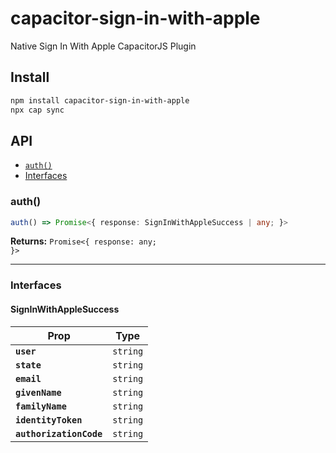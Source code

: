 # capacitor-sign-in-with-apple

Native Sign In With Apple CapacitorJS Plugin

## Install

```bash
npm install capacitor-sign-in-with-apple
npx cap sync
```

## API

<docgen-index>

* [`auth()`](#auth)
* [Interfaces](#interfaces)

</docgen-index>

<docgen-api>
<!--Update the source file JSDoc comments and rerun docgen to update the docs below-->

### auth()

```typescript
auth() => Promise<{ response: SignInWithAppleSuccess | any; }>
```

**Returns:** <code>Promise&lt;{ response: any; }&gt;</code>

--------------------


### Interfaces


#### SignInWithAppleSuccess

| Prop                    | Type                |
| ----------------------- | ------------------- |
| **`user`**              | <code>string</code> |
| **`state`**             | <code>string</code> |
| **`email`**             | <code>string</code> |
| **`givenName`**         | <code>string</code> |
| **`familyName`**        | <code>string</code> |
| **`identityToken`**     | <code>string</code> |
| **`authorizationCode`** | <code>string</code> |

</docgen-api>
